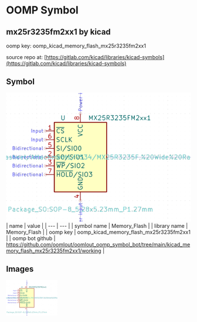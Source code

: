 # OOMP Symbol  
## mx25r3235fm2xx1  by kicad  
  
oomp key: oomp_kicad_memory_flash_mx25r3235fm2xx1  
  
source repo at: [https://gitlab.com/kicad/libraries/kicad-symbols](https://gitlab.com/kicad/libraries/kicad-symbols)  
## Symbol  
  
[![working.png](working_600.png)](working.png)  
| name | value | 
| --- | --- | 
| symbol name | Memory_Flash | 
| library name | Memory_Flash | 
| oomp key | oomp_kicad_memory_flash_mx25r3235fm2xx1 | 
| oomp bot github | https://github.com/oomlout/oomlout_oomp_symbol_bot/tree/main/kicad_memory_flash_mx25r3235fm2xx1/working | 
## Images  
  
[![working.png](working_140.png)](working.png)  
